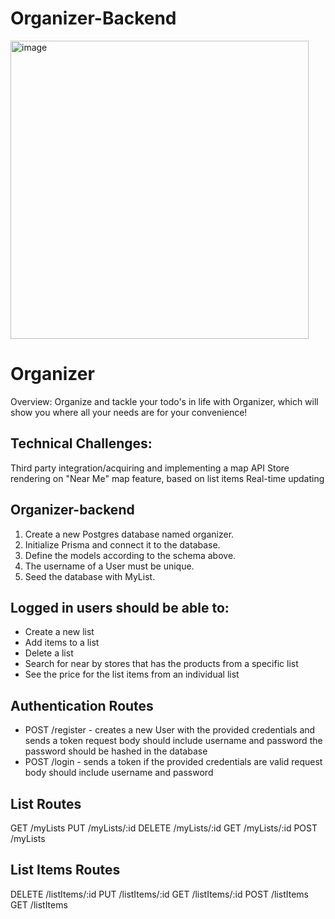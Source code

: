 # Organizer-Backend

<img width="477" alt="image" src="https://github.com/user-attachments/assets/a8cf830e-476b-443f-ba7e-968bc81ce7a3">

# Organizer

Overview:
Organize and tackle your todo's in life with Organizer, which will show you where all your needs are for your convenience!

## Technical Challenges:
Third party integration/acquiring and implementing a map API
Store rendering on "Near Me" map feature, based on list items
Real-time updating

## Organizer-backend
1. Create a new Postgres database named organizer.
2. Initialize Prisma and connect it to the database.
3. Define the models according to the schema above.
4. The username of a User must be unique.
5. Seed the database with MyList.
   
## Logged in users should be able to:
- Create a new list
- Add items to a list
- Delete a list
- Search for near by stores that has the products from a specific list
- See the price for the list items from an individual list
  
## Authentication Routes
- POST /register -  creates a new User with the provided credentials and sends a token
request body should include username and password
the password should be hashed in the database
- POST /login - sends a token if the provided credentials are valid
request body should include username and password

## List Routes
GET /myLists
PUT /myLists/:id
DELETE /myLists/:id
GET /myLists/:id
POST /myLists

## List Items Routes
DELETE /listItems/:id
PUT /listItems/:id
GET /listItems/:id
POST /listItems
GET /listItems
